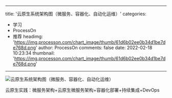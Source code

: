 
---
title: '云原生系统架构图（微服务、容器化、自动化运维）'
categories: 
 - 学习
 - ProcessOn
 - 推荐
headimg: 'https://img.processon.com/chart_image/thumb/61d6b02ee0b34d1be7de768d.png'
author: ProcessOn
comments: false
date: 2022-02-18 10:23:34
thumbnail: 'https://img.processon.com/chart_image/thumb/61d6b02ee0b34d1be7de768d.png'
---

<div>   
<img class="thumb" alt="云原生系统架构图（微服务、容器化、自动化运维）" src="https://img.processon.com/chart_image/thumb/61d6b02ee0b34d1be7de768d.png" referrerpolicy="no-referrer">
<p>云原生实践：微服务架构+云原生微服务架构+容器化部署+持续集成+DevOps</p>  
</div>
            